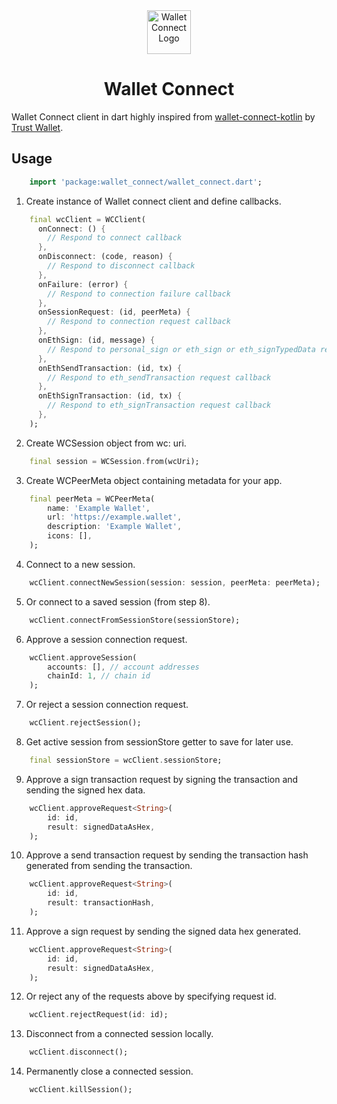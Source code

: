 <div align="center">
<img src="https://picc.io/2xkyh4-.png" alt="Wallet Connect Logo" width="70"/>
<h1>Wallet Connect</h1>
</div>

Wallet Connect client in dart highly inspired from [wallet-connect-kotlin](https://github.com/trustwallet/wallet-connect-kotlin) by [Trust Wallet](https://github.com/trustwallet).

## Usage

```dart
    import 'package:wallet_connect/wallet_connect.dart';
```

1.  Create instance of Wallet connect client and define callbacks.

```dart
    final wcClient = WCClient(
      onConnect: () {
        // Respond to connect callback
      },
      onDisconnect: (code, reason) {
        // Respond to disconnect callback
      },
      onFailure: (error) {
        // Respond to connection failure callback
      },
      onSessionRequest: (id, peerMeta) {
        // Respond to connection request callback
      },
      onEthSign: (id, message) {
        // Respond to personal_sign or eth_sign or eth_signTypedData request callback
      },
      onEthSendTransaction: (id, tx) {
        // Respond to eth_sendTransaction request callback
      },
      onEthSignTransaction: (id, tx) {
        // Respond to eth_signTransaction request callback
      },
    );
```

2.  Create WCSession object from wc: uri.

```dart
    final session = WCSession.from(wcUri);
```

3.  Create WCPeerMeta object containing metadata for your app.

```dart
    final peerMeta = WCPeerMeta(
        name: 'Example Wallet',
        url: 'https://example.wallet',
        description: 'Example Wallet',
        icons: [],
    );
```

4.  Connect to a new session.

```dart
    wcClient.connectNewSession(session: session, peerMeta: peerMeta);
```

5.  Or connect to a saved session (from step 8).

```dart
    wcClient.connectFromSessionStore(sessionStore);
```

6.  Approve a session connection request.

```dart
    wcClient.approveSession(
        accounts: [], // account addresses
        chainId: 1, // chain id
    );
```

7.  Or reject a session connection request.

```dart
    wcClient.rejectSession();
```

8.  Get active session from sessionStore getter to save for later use.

```dart
    final sessionStore = wcClient.sessionStore;
```

9.  Approve a sign transaction request by signing the transaction and sending the signed hex data.

```dart
    wcClient.approveRequest<String>(
        id: id,
        result: signedDataAsHex,
    );
```

10. Approve a send transaction request by sending the transaction hash generated from sending the transaction.

```dart
    wcClient.approveRequest<String>(
        id: id,
        result: transactionHash,
    );
```

11. Approve a sign request by sending the signed data hex generated.

```dart
    wcClient.approveRequest<String>(
        id: id,
        result: signedDataAsHex,
    );
```

12. Or reject any of the requests above by specifying request id.

```dart
    wcClient.rejectRequest(id: id);
```

13. Disconnect from a connected session locally.

```dart
    wcClient.disconnect();
```

14. Permanently close a connected session.

```dart
    wcClient.killSession();
```
